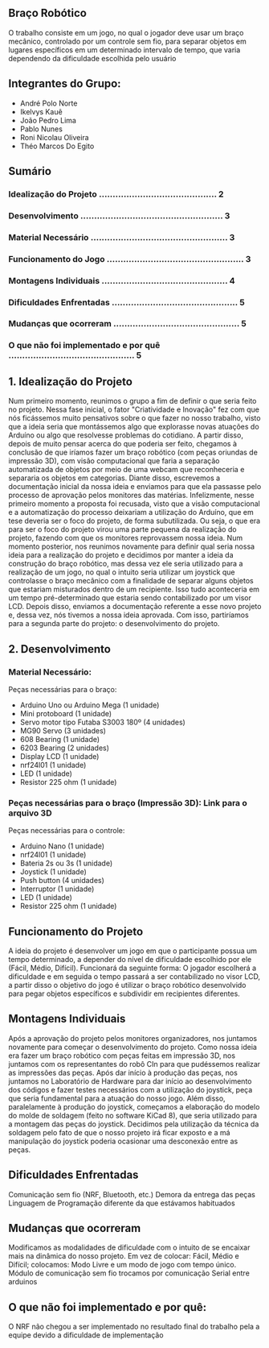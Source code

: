 ## Braço Robótico
O trabalho consiste em um jogo, no qual o jogador deve usar um braço mecânico, controlado por um controle sem fio, para separar objetos em lugares específicos em um determinado intervalo de tempo, que varia dependendo da dificuldade escolhida pelo usuário 

## Integrantes do Grupo:
- André Polo Norte 
- Ikelvys Kauê
- João Pedro Lima
- Pablo Nunes
- Roni Nicolau Oliveira
- Théo Marcos Do Egito

## Sumário
### Idealização do Projeto ........................................... 2
### Desenvolvimento .................................................... 3
### Material Necessário .................................................. 3
### Funcionamento do Jogo .................................................. 3
### Montagens Individuais .............................................. 4
### Dificuldades Enfrentadas .............................................. 5
### Mudanças que ocorreram .............................................. 5
### O que não foi implementado e por quê .............................................. 5

## 1. Idealização do Projeto 
Num primeiro momento, reunimos o grupo a fim de definir o que seria feito no projeto. Nessa fase inicial, o fator "Criatividade e Inovação" fez com que nós ficássemos muito pensativos sobre o que fazer no nosso trabalho, visto que a ideia seria que montássemos algo que explorasse novas atuações do Arduíno ou algo que resolvesse problemas do cotidiano.
A partir disso, depois de muito pensar acerca do que poderia ser feito, chegamos à conclusão de que iríamos fazer um braço robótico (com peças oriundas de impressão 3D), com visão computacional que faria a separação automatizada de objetos por meio de uma webcam que reconheceria e separaria os objetos em categorias.
Diante disso, escrevemos a documentação inicial da nossa ideia e enviamos para que ela passasse pelo processo de aprovação pelos monitores das matérias. Infelizmente, nesse primeiro momento a proposta foi recusada, visto que a visão computacional e a automatização do processo deixariam a utilização do Arduíno, que em tese deveria ser o foco do projeto, de forma subutilizada. Ou seja, o que era para ser o foco do projeto virou uma parte pequena da realização do projeto, fazendo com que os monitores reprovassem nossa ideia.
Num momento posterior, nos reunimos novamente para definir qual seria nossa ideia para a realização do projeto e decidimos por manter a ideia da construção do braço robótico, mas dessa vez ele seria utilizado para a realização de um jogo, no qual o intuito seria utilizar um joystick que controlasse o braço mecânico com a finalidade de separar alguns objetos que estariam misturados dentro de um recipiente. Isso tudo aconteceria em um tempo pré-determinado que estaria sendo contabilizado por um visor LCD.
Depois disso, enviamos a documentação referente a esse novo projeto e, dessa vez, nós tivemos a nossa ideia aprovada. Com isso, partiríamos para a segunda parte do projeto: o desenvolvimento do projeto.

## 2. Desenvolvimento 
### Material Necessário:
Peças necessárias para o braço:
- Arduino Uno ou Arduino Mega (1 unidade)
- Mini protoboard (1 unidade)
- Servo motor tipo Futaba S3003 180º (4 unidades)
- MG90 Servo (3 unidades)
- 608 Bearing (1 unidade)
- 6203 Bearing (2 unidades)
- Display LCD (1 unidade)
- nrf24l01 (1 unidade)
- LED (1 unidade)
- Resistor 225 ohm (1 unidade)
### Peças necessárias para o braço (Impressão 3D): Link para o arquivo 3D
Peças necessárias para o controle:
- Arduino Nano (1 unidade)
- nrf24l01 (1 unidade)
- Bateria 2s ou 3s (1 unidade)
- Joystick (1 unidade)
- Push button (4 unidades)
- Interruptor (1 unidade)
- LED (1 unidade)
- Resistor 225 ohm (1 unidade)

## Funcionamento do Projeto
A ideia do projeto é desenvolver um jogo em que o participante possua um tempo determinado, a depender do nível de dificuldade escolhido por ele (Fácil, Médio, Difícil). Funcionará da seguinte forma: O jogador escolherá a dificuldade e em seguida o tempo passará a ser contabilizado no visor LCD, a partir disso o objetivo do jogo é utilizar o braço robótico desenvolvido para pegar objetos específicos e subdividir em recipientes diferentes. 

## Montagens Individuais 
Após a aprovação do projeto pelos monitores organizadores, nos juntamos novamente para começar o desenvolvimento do projeto. Como nossa ideia era fazer um braço robótico com peças feitas em impressão 3D, nos juntamos com os representantes do robô CIn para que pudéssemos realizar as impressões das peças.
Após dar início à produção das peças, nos juntamos no Laboratório de Hardware para dar início ao desenvolvimento dos códigos e fazer testes necessários com a utilização do joystick, peça que seria fundamental para a atuação do nosso jogo.
Além disso, paralelamente à produção do joystick, começamos a elaboração do modelo do molde de soldagem (feito no software KiCad 8), que seria utilizado para a montagem das peças do joystick. Decidimos pela utilização da técnica da soldagem pelo fato de que o nosso projeto irá ficar exposto e a má manipulação do joystick poderia ocasionar uma desconexão entre as peças.

## Dificuldades Enfrentadas
Comunicação sem fio (NRF, Bluetooth, etc.)
Demora da entrega das peças
Linguagem de Programação diferente da que estávamos habituados 

## Mudanças que ocorreram
Modificamos as modalidades de dificuldade com o intuito de se encaixar mais na dinâmica do nosso projeto. Em vez de colocar: Fácil, Médio e Difícil; colocamos: Modo Livre e um modo de jogo com tempo único.
Módulo de comunicação sem fio trocamos por comunicação Serial entre arduinos

## O que não foi implementado e por quê:
O NRF não chegou a ser implementado no resultado final do trabalho pela a equipe devido a dificuldade de implementação
